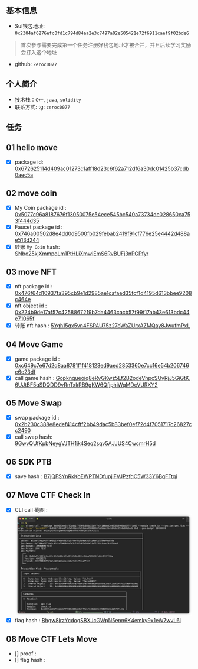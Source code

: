 ## 基本信息
- Sui钱包地址: `0x2304af6276efc0fd1c794d84aa2e3c7497a02e505421e72f6911caef9f02bde6`
> 首次参与需要完成第一个任务注册好钱包地址才被合并，并且后续学习奖励会打入这个地址
- github: `Zeroc0077`

## 个人简介
- 技术栈：`C++`, `java`, `solidity`
- 联系方式: tg: `zeroc0077` 

## 任务

##   01 hello move  
- [x] package id: [0x672625114d409ac01273c1aff18d23c6f62a712df6a30dc01425b37cdb0aec5a](https://testnet.suivision.xyz/package/0x672625114d409ac01273c1aff18d23c6f62a712df6a30dc01425b37cdb0aec5a?tab=Code)

##   02 move coin
- [x] My Coin package id : [0x5077c96a8187676f13050075e54ece545bc540a73734dc028650ca753f444d35](https://suivision.xyz/package/0x5077c96a8187676f13050075e54ece545bc540a73734dc028650ca753f444d35)
- [x] Faucet package id : [0x746a00502d8e4dd0d9500fb029febab2419f91cf776e25e4442d488ae513d244](https://suivision.xyz/package/0x746a00502d8e4dd0d9500fb029febab2419f91cf776e25e4442d488ae513d244)
- [x] 转账 `My Coin` hash: [SNbo25kjXmmpoLm1PtHLiXmwiEmS6RvBUFj3nPGPfyr](https://suivision.xyz/txblock/SNbo25kjXmmpoLm1PtHLiXmwiEmS6RvBUFj3nPGPfyr)

##   03 move NFT
- [x] nft package id : [0x476f64d10937fa395cb9e1d2985ae1cafaed35fcf1d4195d613bbee9208c464e](https://suivision.xyz/package/0x476f64d10937fa395cb9e1d2985ae1cafaed35fcf1d4195d613bbee9208c464e)
- [x] nft object id : [0x224b9de17af57c4258867219b7da4463cacb57f99f17ab43e613bdc44e71065f](https://suivision.xyz/object/0x224b9de17af57c4258867219b7da4463cacb57f99f17ab43e613bdc44e71065f)
- [x] 转账 nft hash : [5Ygh15qx5vn4FSPAU75z27oWaZUrxAZMQay8JwufmPxL](https://suivision.xyz/txblock/5Ygh15qx5vn4FSPAU75z27oWaZUrxAZMQay8JwufmPxL)

##   04 Move Game
- [x] game package id : [0xc649c7e67d2d8aa8781f1f418123ed9aed2853360e7cc16e54b206746e6e23df](https://suivision.xyz/package/0xc649c7e67d2d8aa8781f1f418123ed9aed2853360e7cc16e54b206746e6e23df)
- [x] call game hash : [Gopknqueoiq8eRvGKwz5Lf2B2odeVhpcSUyRjJ5GiGtK](https://suivision.xyz/txblock/Gopknqueoiq8eRvGKwz5Lf2B2odeVhpcSUyRjJ5GiGtK), [6UJtBF5qSDQDD9vRnTxkRB9gKW6QfjphiWqMDcVURXY2](https://suivision.xyz/txblock/6UJtBF5qSDQDD9vRnTxkRB9gKW6QfjphiWqMDcVURXY2)

##   05 Move Swap
- [x] swap package id : [0x2b230c388e8edef414cfff2bb49dac5b83bef0ef72d4f7051717c26827cc2490](https://suivision.xyz/package/0x2b230c388e8edef414cfff2bb49dac5b83bef0ef72d4f7051717c26827cc2490)
- [x] call swap hash: [9GwvQUfKpbNeygVJTH1jk4Seq2sqv5AJJUS4CwcmrH5d](https://suivision.xyz/txblock/9GwvQUfKpbNeygVJTH1jk4Seq2sqv5AJJUS4CwcmrH5d)

##   06 SDK PTB
- [x] save hash : [B7jQFSYnRkKoEWPTNDfupjiFVJPzfqC5W33Y6BqFTtqi](https://suivision.xyz/txblock/B7jQFSYnRkKoEWPTNDfupjiFVJPzfqC5W33Y6BqFTtqi)

##   07 Move CTF Check In
- [x] CLI call 截图 : ![截图](./images/1.png)
- [x] flag hash : [Bhgw8jrzYcdogSBXJcGWpN5enn6K4emky9x1eW7wvL6i](https://testnet.suivision.xyz/txblock/Bhgw8jrzYcdogSBXJcGWpN5enn6K4emky9x1eW7wvL6i)

##   08 Move CTF Lets Move
- [] proof : 
- [] flag hash :